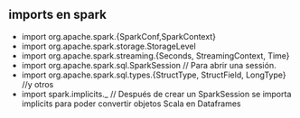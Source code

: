 ## imports en spark

- import org.apache.spark.{SparkConf,SparkContext}  
- import org.apache.spark.storage.StorageLevel  
- import org.apache.spark.streaming.{Seconds, StreamingContext, Time}  
- import org.apache.spark.sql.SparkSession // Para abrir una sessión.  
- import org.apache.spark.sql.types.{StructType, StructField, LongType} //y otros  
- import spark.implicits._ // Después de crear un SparkSession se importa implicits para poder 
                              convertir objetos Scala en Dataframes  

